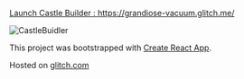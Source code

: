 [Launch Castle Builder : https://grandiose-vacuum.glitch.me/ ](https://grandiose-vacuum.glitch.me/)


![CastleBuidler](http://g.recordit.co/dZaElGUIPn.gif)


This project was bootstrapped with [Create React App](https://github.com/facebookincubator/create-react-app).

Hosted on [glitch.com](https://glitch.com/)
